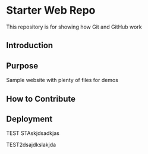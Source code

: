 # Starter Web Repo

This repository is for showing how Git and GitHub work


## Introduction

## Purpose

Sample website with plenty of files for demos


## How to Contribute

## Deployment

TEST STAskjdsadkjas



TEST2dsajdkslakjda